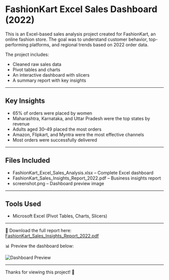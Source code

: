 # FashionKart Excel Sales Dashboard (2022)

This is an Excel-based sales analysis project created for FashionKart, an online fashion store. The goal was to understand customer behavior, top-performing platforms, and regional trends based on 2022 order data.

The project includes:
- Cleaned raw sales data
- Pivot tables and charts
- An interactive dashboard with slicers
- A summary report with key insights

---

## Key Insights
- 65% of orders were placed by women
- Maharashtra, Karnataka, and Uttar Pradesh were the top states by revenue
- Adults aged 30–49 placed the most orders
- Amazon, Flipkart, and Myntra were the most effective channels
- Most orders were successfully delivered

---

## Files Included
- FashionKart_Excel_Sales_Analysis.xlsx – Complete Excel dashboard
- FashionKart_Sales_Insights_Report_2022.pdf – Business insights report
- screenshot.png – Dashboard preview image

---

## Tools Used
- Microsoft Excel (Pivot Tables, Charts, Slicers)

---

📌 Download the full report here:  
[FashionKart_Sales_Insights_Report_2022.pdf](FashionKart_Sales_Insights_Report_2022.pdf)

📊 Preview the dashboard below:

![Dashboard Preview](screenshot.png)

---

Thanks for viewing this project! 🙂
